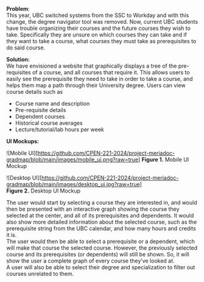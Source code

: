 **Problem**:  
This year, UBC switched systems from the SSC to Workday and with this change, the degree navigator tool was removed. Now, current UBC students have trouble organizing their courses and the future courses they wish to take. Specifically they are unsure on which courses they can take and if they want to take a course, what courses they must take as prerequisites to do said course. 

**Solution:**  
We have envisioned a website that graphically displays a tree of the pre-requisites of a course, and all courses that require it. This allows users to easily see the prerequisite they need to take in order to take a course, and helps them map a path through their University degree. Users can view course details such as

* Course name and description  
* Pre-requisite details  
* Dependent courses   
* Historical course averages  
* Lecture/tutorial/lab hours per week

**UI Mockups:**

![Mobile UI][https://github.com/CPEN-221-2024/project-meriadoc-gradmap/blob/main/images/mobile_ui.png?raw=true]
**Figure 1\.** Mobile UI Mockup

![Desktop UI][https://github.com/CPEN-221-2024/project-meriadoc-gradmap/blob/main/images/desktop_ui.jpg?raw=true]   
**Figure 2\.** Desktop UI Mockup

The user would start by selecting a course they are interested in, and would then be presented with an interactive graph showing the course they selected at the center, and all of its prerequisites and dependents. It would also show more detailed information about the selected course, such as the prerequisite string from the UBC calendar, and how many hours and credits it is.   
The user would then be able to select a prerequisite or a dependent, which will make that course the selected course. However, the previously selected course and its prerequisites (or dependents) will still be shown. So, it will show the user a complete graph of every course they’ve looked at.  
A user will also be able to select their degree and specialization to filter out courses unrelated to them.
